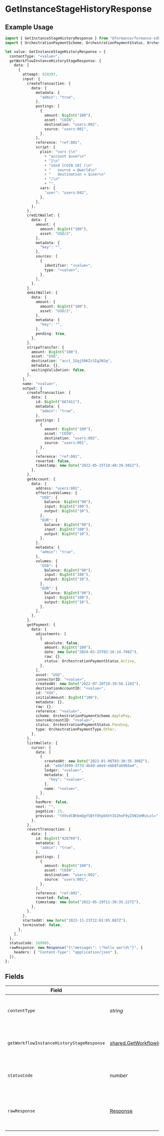 # GetInstanceStageHistoryResponse

## Example Usage

```typescript
import { GetInstanceStageHistoryResponse } from "@formance/formance-sdk/sdk/models/operations";
import { OrchestrationPaymentScheme, OrchestrationPaymentStatus, OrchestrationPaymentType } from "@formance/formance-sdk/sdk/models/shared";

let value: GetInstanceStageHistoryResponse = {
  contentType: "<value>",
  getWorkflowInstanceHistoryStageResponse: {
    data: [
      {
        attempt: 929297,
        input: {
          createTransaction: {
            data: {
              metadata: {
                "admin": "true",
              },
              postings: [
                {
                  amount: BigInt("100"),
                  asset: "COIN",
                  destination: "users:002",
                  source: "users:001",
                },
              ],
              reference: "ref:001",
              script: {
                plain: "vars {\n"
                  + "account $user\n"
                  + "}\n"
                  + "send [COIN 10] (\n"
                  + "	source = @world\n"
                  + "	destination = $user\n"
                  + ")\n"
                  + "",
                vars: {
                  "user": "users:042",
                },
              },
            },
          },
          creditWallet: {
            data: {
              amount: {
                amount: BigInt("100"),
                asset: "USD/2",
              },
              metadata: {
                "key": "",
              },
              sources: [
                {
                  identifier: "<value>",
                  type: "<value>",
                },
              ],
            },
          },
          debitWallet: {
            data: {
              amount: {
                amount: BigInt("100"),
                asset: "USD/2",
              },
              metadata: {
                "key": "",
              },
              pending: true,
            },
          },
          stripeTransfer: {
            amount: BigInt("100"),
            asset: "USD",
            destination: "acct_1Gqj58KZcSIg2N2q",
            metadata: {},
            waitingValidation: false,
          },
        },
        name: "<value>",
        output: {
          createTransaction: {
            data: {
              id: BigInt("667411"),
              metadata: {
                "admin": "true",
              },
              postings: [
                {
                  amount: BigInt("100"),
                  asset: "COIN",
                  destination: "users:002",
                  source: "users:001",
                },
              ],
              reference: "ref:001",
              reverted: false,
              timestamp: new Date("2022-05-25T10:48:39.501Z"),
            },
          },
          getAccount: {
            data: {
              address: "users:001",
              effectiveVolumes: {
                "USD": {
                  balance: BigInt("90"),
                  input: BigInt("100"),
                  output: BigInt("10"),
                },
                "EUR": {
                  balance: BigInt("90"),
                  input: BigInt("100"),
                  output: BigInt("10"),
                },
              },
              metadata: {
                "admin": "true",
              },
              volumes: {
                "USD": {
                  balance: BigInt("90"),
                  input: BigInt("100"),
                  output: BigInt("10"),
                },
                "EUR": {
                  balance: BigInt("90"),
                  input: BigInt("100"),
                  output: BigInt("10"),
                },
              },
            },
          },
          getPayment: {
            data: {
              adjustments: [
                {
                  absolute: false,
                  amount: BigInt("100"),
                  date: new Date("2024-02-25T02:16:14.798Z"),
                  raw: {},
                  status: OrchestrationPaymentStatus.Active,
                },
              ],
              asset: "USD",
              connectorID: "<value>",
              createdAt: new Date("2022-07-20T18:39:56.110Z"),
              destinationAccountID: "<value>",
              id: "XXX",
              initialAmount: BigInt("100"),
              metadata: {},
              raw: {},
              reference: "<value>",
              scheme: OrchestrationPaymentScheme.ApplePay,
              sourceAccountID: "<value>",
              status: OrchestrationPaymentStatus.Pending,
              type: OrchestrationPaymentType.Other,
            },
          },
          listWallets: {
            cursor: {
              data: [
                {
                  createdAt: new Date("2022-01-06T03:30:35.300Z"),
                  id: "a4bf3999-3f7d-4b4d-a6e9-ebb8fa6904a4",
                  ledger: "<value>",
                  metadata: {
                    "key": "<value>",
                  },
                  name: "<value>",
                },
              ],
              hasMore: false,
              next: "",
              pageSize: 15,
              previous: "YXVsdCBhbmQgYSBtYXhpbXVtIG1heF9yZXN1bHRzLol=",
            },
          },
          revertTransaction: {
            data: {
              id: BigInt("428769"),
              metadata: {
                "admin": "true",
              },
              postings: [
                {
                  amount: BigInt("100"),
                  asset: "COIN",
                  destination: "users:002",
                  source: "users:001",
                },
              ],
              reference: "ref:001",
              reverted: false,
              timestamp: new Date("2022-05-29T11:30:35.227Z"),
            },
          },
        },
        startedAt: new Date("2022-11-23T22:01:05.887Z"),
        terminated: false,
      },
    ],
  },
  statusCode: 569965,
  rawResponse: new Response("{\"message\": \"hello world\"}", {
    headers: { "Content-Type": "application/json" },
  }),
};
```

## Fields

| Field                                                                                                                   | Type                                                                                                                    | Required                                                                                                                | Description                                                                                                             |
| ----------------------------------------------------------------------------------------------------------------------- | ----------------------------------------------------------------------------------------------------------------------- | ----------------------------------------------------------------------------------------------------------------------- | ----------------------------------------------------------------------------------------------------------------------- |
| `contentType`                                                                                                           | *string*                                                                                                                | :heavy_check_mark:                                                                                                      | HTTP response content type for this operation                                                                           |
| `getWorkflowInstanceHistoryStageResponse`                                                                               | [shared.GetWorkflowInstanceHistoryStageResponse](../../../sdk/models/shared/getworkflowinstancehistorystageresponse.md) | :heavy_minus_sign:                                                                                                      | The workflow instance stage history                                                                                     |
| `statusCode`                                                                                                            | *number*                                                                                                                | :heavy_check_mark:                                                                                                      | HTTP response status code for this operation                                                                            |
| `rawResponse`                                                                                                           | [Response](https://developer.mozilla.org/en-US/docs/Web/API/Response)                                                   | :heavy_check_mark:                                                                                                      | Raw HTTP response; suitable for custom response parsing                                                                 |